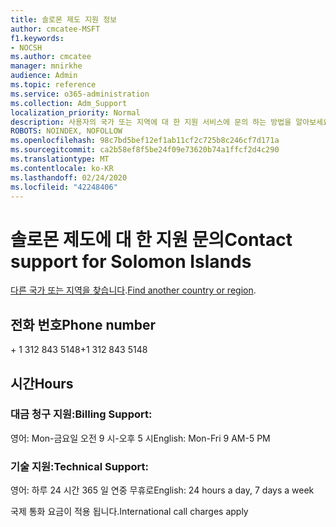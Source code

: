 ```yaml
---
title: 솔로몬 제도 지원 정보
author: cmcatee-MSFT
f1.keywords:
- NOCSH
ms.author: cmcatee
manager: mnirkhe
audience: Admin
ms.topic: reference
ms.service: o365-administration
ms.collection: Adm_Support
localization_priority: Normal
description: 사용자의 국가 또는 지역에 대 한 지원 서비스에 문의 하는 방법을 알아보세요.
ROBOTS: NOINDEX, NOFOLLOW
ms.openlocfilehash: 98c7bd5bef12ef1ab11cf2c725b8c246cf7d171a
ms.sourcegitcommit: ca2b58ef8f5be24f09e73620b74a1ffcf2d4c290
ms.translationtype: MT
ms.contentlocale: ko-KR
ms.lasthandoff: 02/24/2020
ms.locfileid: "42248406"
---
```

# <a name="contact-support-for-solomon-islands"></a><span data-ttu-id="21dbd-103">솔로몬 제도에 대 한 지원 문의</span><span class="sxs-lookup"><span data-stu-id="21dbd-103">Contact support for Solomon Islands</span></span>

<span data-ttu-id="21dbd-104">[다른 국가 또는 지역을 찾습니다](../contact-support-for-business-products.md).</span><span class="sxs-lookup"><span data-stu-id="21dbd-104">[Find another country or region](../contact-support-for-business-products.md).</span></span>

## <a name="phone-number"></a><span data-ttu-id="21dbd-105">전화 번호</span><span class="sxs-lookup"><span data-stu-id="21dbd-105">Phone number</span></span>
<span data-ttu-id="21dbd-106">+ 1 312 843 5148</span><span class="sxs-lookup"><span data-stu-id="21dbd-106">+1 312 843 5148</span></span>

## <a name="hours"></a><span data-ttu-id="21dbd-107">시간</span><span class="sxs-lookup"><span data-stu-id="21dbd-107">Hours</span></span>
### <a name="billing-support"></a><span data-ttu-id="21dbd-108">대금 청구 지원:</span><span class="sxs-lookup"><span data-stu-id="21dbd-108">Billing Support:</span></span>

<span data-ttu-id="21dbd-109">영어: Mon-금요일 오전 9 시-오후 5 시</span><span class="sxs-lookup"><span data-stu-id="21dbd-109">English: Mon-Fri 9 AM-5 PM</span></span>

### <a name="technical-support"></a><span data-ttu-id="21dbd-110">기술 지원:</span><span class="sxs-lookup"><span data-stu-id="21dbd-110">Technical Support:</span></span>

<span data-ttu-id="21dbd-111">영어: 하루 24 시간 365 일 연중 무휴로</span><span class="sxs-lookup"><span data-stu-id="21dbd-111">English: 24 hours a day, 7 days a week</span></span>

<span data-ttu-id="21dbd-112">국제 통화 요금이 적용 됩니다.</span><span class="sxs-lookup"><span data-stu-id="21dbd-112">International call charges apply</span></span>